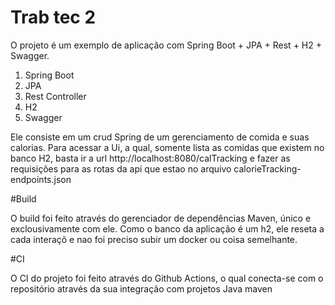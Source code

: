 # Trab tec 2


O projeto é um exemplo de aplicação com Spring Boot + JPA + Rest + H2 + Swagger.

1. Spring Boot
2. JPA
3. Rest Controller
4. H2
5. Swagger

Ele consiste em um crud Spring de um gerenciamento de comida e suas calorias.
Para acessar a Ui, a qual, somente lista as comidas que existem no banco H2, basta ir a url
http://localhost:8080/calTracking e fazer as requisições para as rotas da api que estao no arquivo calorieTracking-endpoints.json

#Build

O build foi feito através do gerenciador de dependências Maven, único e exclousivamente com ele.
Como o banco da aplicação é um h2, ele reseta a cada interaçõ e nao foi preciso subir um docker ou coisa semelhante.

#CI

O CI do projeto foi feito através do Github Actions, o qual conecta-se com o repositório através da sua integração com projetos Java maven
